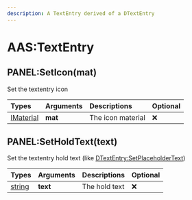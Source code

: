 ```yaml
---
description: A TextEntry derived of a DTextEntry
---
```


# AAS:TextEntry

## PANEL:SetIcon\(mat\)

Set the textentry icon

| Types | Arguments | Descriptions | Optional |
| :--- | :--- | :--- | :--- |
| [IMaterial](https://wiki.facepunch.com/gmod/IMaterial) | **mat** | The icon material | ❌ |

## PANEL:SetHoldText\(text\)

Set the textentry hold text \(like [DTextEntry:SetPlaceholderText](https://wiki.facepunch.com/gmod/DTextEntry:SetPlaceholderText)\)

| Types | Arguments | Descriptions | Optional |
| :--- | :--- | :--- | :--- |
| [string](https://www.lua.org/pil/2.4.html) | **text** | The hold text | ❌ |

